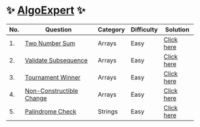 # :sparkles: [AlgoExpert](https://www.algoexpert.io/product) :sparkles:

| No. | Question | Category | Difficulty | Solution
|--|--|--|--|--|
| 1. | [Two Number Sum](https://www.algoexpert.io/questions/Two%20Number%20Sum) | Arrays | Easy | [Click here](https://github.com/Harishankar-GitHub/AlgoExpert/blob/main/Two%20Number%20Sum/src/Program.java) |
| 2. | [Validate Subsequence](https://www.algoexpert.io/questions/Validate%20Subsequence) | Arrays | Easy | [Click here](https://github.com/Harishankar-GitHub/AlgoExpert/blob/main/Validate%20Subsequence/src/Program.java) |
| 3. | [Tournament Winner](https://www.algoexpert.io/questions/Tournament%20Winner) | Arrays | Easy | [Click here](https://github.com/Harishankar-GitHub/AlgoExpert/blob/main/Tournament%20Winner/src/Program.java) |
| 4. | [Non-Constructible Change](https://www.algoexpert.io/questions/Non-Constructible%20Change) | Arrays | Easy | [Click here](https://github.com/Harishankar-GitHub/AlgoExpert/blob/main/Non-Constructible%20Change/src/Program.java) |
| 5. | [Palindrome Check](https://www.algoexpert.io/questions/Palindrome%20Check) | Strings | Easy | [Click here]() |
